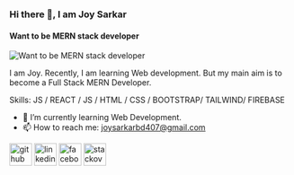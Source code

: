 ### Hi there 👋, I am Joy Sarkar
#### Want to be MERN stack developer
![Want to be MERN stack developer](https://user-images.githubusercontent.com/77662668/134035337-de4c3267-4da3-4200-b4e4-773064ec8995.png)

I am Joy. Recently, I am learning Web development. But my main aim is to become a Full Stack MERN Developer.

Skills: JS / REACT / JS / HTML / CSS / BOOTSTRAP/ TAILWIND/ FIREBASE

- 🌱 I’m currently learning Web Development. 
- 📫 How to reach me: joysarkarbd407@gmail.com 


[<img src='https://cdn.jsdelivr.net/npm/simple-icons@3.0.1/icons/github.svg' alt='github' height='40'>](https://github.com/https://github.com/JoySarkarMA)  [<img src='https://cdn.jsdelivr.net/npm/simple-icons@3.0.1/icons/linkedin.svg' alt='linkedin' height='40'>](https://www.linkedin.com/in/https://www.linkedin.com/in/joy-sarkar-479496204//)  [<img src='https://cdn.jsdelivr.net/npm/simple-icons@3.0.1/icons/facebook.svg' alt='facebook' height='40'>](https://www.facebook.com/https://www.facebook.com/joysarkar490/)  [<img src='https://cdn.jsdelivr.net/npm/simple-icons@3.0.1/icons/stackoverflow.svg' alt='stackoverflow' height='40'>](https://stackoverflow.com/users/https://stackoverflow.com/users/16843729/joy-sarkar-ma)  

